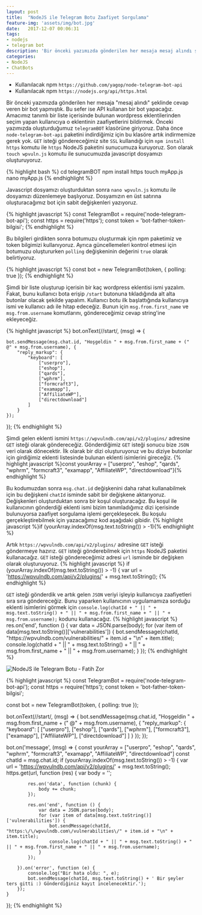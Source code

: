 ```yaml
---
layout: post
title:  "NodeJS ile Telegram Botu Zaafiyet Sorgulama"
feature-img: 'assets/img/bot.jpg'
date:   2017-12-07 00:06:31
tags:
- nodejs
- telegram bot
description: 'Bir önceki yazımızda gönderilen her mesaja mesaj alındı şeklinde cevap veren bir bot yapmıştık. Bu sefer ise API kullanan bir bot yapacağız. Amacımız tanımlı bir liste içerisinde bulunan wordpress eklentilerinden seçim yapan kullanıcıya o eklentinin zaafiyetlerini bildirmek.'
categories:
- NodeJS
- ChatBots
---
```




- Kullanılacak npm ```https://github.com/yagop/node-telegram-bot-api```
- Kullanılacak npm ```https://nodejs.org/api/https.html```

Bir önceki yazımızda gönderilen her mesaja "mesaj alındı" şeklinde cevap veren bir bot yapmıştık. Bu sefer ise API kullanan bir bot yapacağız. Amacımız tanımlı bir liste içerisinde bulunan wordpress eklentilerinden seçim yapan kullanıcıya o eklentinin zaafiyetlerini bildirmek. Önceki yazımızda oluşturduğumuz ```telegramBOT``` klasörüne giriyoruz. Daha önce ```node-telegram-bot-api``` paketini indirdiğimiz için bu klasöre artık indirmemize gerek yok. ```GET``` isteği göndereceğimiz site ```SSL``` kullandığı için ```npm install https``` komutu ile ```https``` NodeJS paketini sunucumuza kuruyoruz. Son olarak ```touch wpvuln.js``` komutu ile sunucumuzda javascript dosyamızı oluşturuyoruz.

{% highlight bash %}
cd telegramBOT
npm install https
touch myApp.js
nano myApp.js
{% endhighlight %}

Javascript dosyamızı oluşturduktan sonra ```nano wpvuln.js``` komutu ile dosyamızı düzenlemeye başlıyoruz. Dosyamızın en üst satırına oluşturacağımız bot için sabit değişkenleri yazıyoruz.


{% highlight javascript %}
const TelegramBot = require('node-telegram-bot-api');
const https = require('https');
const token = 'bot-father-token-bilgisi';
{% endhighlight %}

Bu bilgileri girdikten sonra botumuzu oluşturmak için npm paketimiz ve token bilgimizi kullanıyoruz. Ayrıca güncellemeleri kontrol etmesi için botumuzu oluştururken ```polling``` değişkeninin değerini ```true``` olarak belirtiyoruz. 

{% highlight javascript %}
const bot = new TelegramBot(token, {
    polling: true
});
{% endhighlight %}

Şimdi bir liste oluşturup içerisin bir kaç wordpress eklentisi ismi yazalım. Fakat, bunu kullanıcı bota erişip ```/start``` butonuna tıkladığında alt alta butonlar olacak şekilde yapalım. Kullanıcı botu ilk başlattığında kullanıcıya ismi ve kullanıcı adı ile hitap edeceğiz. Bunun için ```msg.from.first_name``` ve ```msg.from.username``` komutlarını, göndereceğimiz cevap string'ine ekleyeceğiz. 

{% highlight javascript %}
bot.onText(/\/start/, (msg) => {

    bot.sendMessage(msg.chat.id, "Hoşgeldin " + msg.from.first_name + (" @" + msg.from.username), {
        "reply_markup": {
            "keyboard": [
                ["userpro"],
                ["eshop"],
                ["qards"],
                ["wphrm"],
                ["formcraft3"],
                ["examapp"],
                ["AffiliateWP"],
                ["directdownload"]
            ]
        }
    });

});
{% endhighlight %}

Şimdi gelen eklenti ismini ```https://wpvulndb.com/api/v2/plugins/``` adresine ```GET``` isteği olarak göndereceğiz. Gönderdiğimiz ```GET``` isteği sonucu bize ```JSON``` veri olarak dönecektir. İlk olarak bir dizi oluşturuyoruz ve bu diziye butonlar için girdiğimiz eklenti listesinde bulunan eklenti isimlerini gireceğiz. 
{% highlight javascript %}const yourArray = ["userpro", "eshop", "qards", "wphrm", "formcraft3", "examapp", "AffiliateWP", "directdownload"]{% endhighlight %} 

Bu kodumuzdan sonra ```msg.chat.id``` değişkenini daha rahat kullanabilmek için bu değişkeni ```chatId``` isminde sabit bir değişkene aktarıyoruz. Değişkenleri oluşturduktan sonra bir koşul oluşturacağız. Bu koşul ile kullanıcının gönderdiği eklenti ismi bizim tanımladığımız dizi içerisinde bulunuyorsa zaafiyet sorgulama işlemi gerçekleşecek. Bu koşulu gerçekleştirebilmek için yazacağımız kod aşağıdaki gibidir. 
{% highlight javascript %}if (yourArray.indexOf(msg.text.toString()) > -1){% endhighlight %} 

Artık ```https://wpvulndb.com/api/v2/plugins/``` adresine ```GET``` isteği göndermeye hazırız. ```GET``` isteği gönderebilmek için ```https``` NodeJS paketini kullanacağız. ```GET``` isteği göndereceğimiz adresi ```url``` isminde bir değişken olarak oluşturuyoruz. 
{% highlight javascript %}
if (yourArray.indexOf(msg.text.toString()) > -1) {
        var url = 'https://wpvulndb.com/api/v2/plugins/' + msg.text.toString();
{% endhighlight %}

```GET``` isteği gönderdik ve artık gelen ```JSON``` veriyi işleyip kullanıcıya zaafiyetleri sıra sıra göndereceğiz. Bunu yaparken kullanıcının uygulamamıza sorduğu eklenti isimlerini görmek için ```console.log(chatId + " || " + msg.text.toString() + " || " + msg.from.first_name + " || " + msg.from.username);``` kodunu kullanacağız. 
{% highlight javascript %}
            res.on('end', function () {
                var data = JSON.parse(body);
                for (var item of data[msg.text.toString()]['vulnerabilities']) {
                    bot.sendMessage(chatId, "https:\/\/wpvulndb.com\/vulnerabilities\/" + item.id + "\n" + item.title);
                    console.log(chatId + " || " + msg.text.toString() + " || " + msg.from.first_name + " || " + msg.from.username);
                }
            });
{% endhighlight %}

<img src="https://i.hizliresim.com/a1ZPDR.png" alt="NodeJS ile Telegram Botu - Fatih Zor">

{% highlight javascript %}
const TelegramBot = require('node-telegram-bot-api');
const https = require('https');
const token = 'bot-father-token-bilgisi';

const bot = new TelegramBot(token, {
    polling: true
});

bot.onText(/\/start/, (msg) => {
    bot.sendMessage(msg.chat.id, "Hoşgeldin " + msg.from.first_name + (" @" + msg.from.username), {
        "reply_markup": {
            "keyboard": [
                ["userpro"],
                ["eshop"],
                ["qards"],
                ["wphrm"],
                ["formcraft3"],
                ["examapp"],
                ["AffiliateWP"],
                ["directdownload"]
            ]
        }
    });
});


bot.on('message', (msg) => {
    const yourArray = ["userpro", "eshop", "qards", "wphrm", "formcraft3", "examapp", "AffiliateWP", "directdownload"]
    const chatId = msg.chat.id;
    if (yourArray.indexOf(msg.text.toString()) > -1) {
        var url = 'https://wpvulndb.com/api/v2/plugins/' + msg.text.toString();
        https.get(url, function (res) {
            var body = '';

            res.on('data', function (chunk) {
                body += chunk;
            });

            res.on('end', function () {
                var data = JSON.parse(body);
                for (var item of data[msg.text.toString()]['vulnerabilities']) {
                    bot.sendMessage(chatId, "https:\/\/wpvulndb.com\/vulnerabilities\/" + item.id + "\n" + item.title);
                    console.log(chatId + " || " + msg.text.toString() + " || " + msg.from.first_name + " || " + msg.from.username);
                }
            });

        }).on('error', function (e) {
            console.log("Bir hata oldu: ", e);
            bot.sendMessage(chatId, msg.text.toString() + ' Bir şeyler ters gitti :) Gönderdiğiniz kayıt incelenecektir.');
        });
    }
});
{% endhighlight %}
